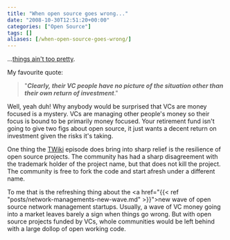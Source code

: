 ```yaml
---
title: "When open source goes wrong..."
date: "2008-10-30T12:51:20+00:00"
categories: ["Open Source"]
tags: []
aliases: [/when-open-source-goes-wrong/]
---
```


...<a href="http://blog.wikiring.com/Blog/BlogEntry28">things ain't too pretty</a>.

My favourite quote:
<blockquote>"<em><strong>Clearly, their VC people have no picture of the situation other than their own return of investment</strong></em>."</blockquote>
Well, yeah duh! Why anybody would be surprised that VCs are money focused is a mystery. VCs are managing other people's money so their focus is bound to be primarily money focused. Your retirement fund isn't going to give two figs about open source, it just wants a decent return on investment given the risks it's taking.

One thing the <a href="http://twiki.org/">TWiki</a> episode does bring into sharp relief is the resilience of open source projects. The community has had a sharp disagreement with the trademark holder of the project name, but that does not kill the project. The community is free to fork the code and start afresh under a different name.

To me that is the refreshing thing about the <a href="{{< ref "posts/network-managements-new-wave.md" >}}">new wave of open source network management startups</a>. Usually, a wave of VC money going into a market leaves barely a sign when things go wrong. But with open source projects funded by VCs, whole communities would be left behind with a large dollop of open working code.
